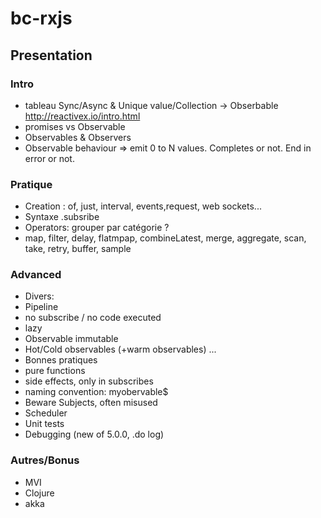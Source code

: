# bc-rxjs

## Presentation

### Intro
- tableau Sync/Async & Unique value/Collection -> Obserbable http://reactivex.io/intro.html
- promises vs Observable
- Observables & Observers
 - Observable behaviour => emit 0 to N values. Completes or not. End in error or not.

### Pratique
- Creation : of, just, interval, events,request, web sockets...
- Syntaxe .subsribe
- Operators: grouper par catégorie ?
 - map, filter, delay, flatmpap, combineLatest, merge, aggregate, scan, take, retry, buffer, sample

### Advanced
- Divers: 
 - Pipeline
 - no subscribe / no code executed
 - lazy
 - Observable immutable
- Hot/Cold observables (+warm observables) ...
- Bonnes pratiques
 - pure functions
 - side effects, only in subscribes
 - naming convention: myobervable$
 - Beware Subjects, often misused
- Scheduler
- Unit tests
- Debugging (new of 5.0.0, .do log)

### Autres/Bonus
- MVI
- Clojure
- akka
